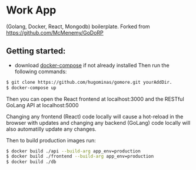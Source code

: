 # Work App
(Golang, Docker, React, Mongodb) boilerplate.
Forked from https://github.com/McMenemy/GoDoRP 

## Getting started:
* download [docker-compose](https://docs.docker.com/compose/install/) if not already installed
Then run the following commands:

```bash
$ git clone https://github.com/hugominas/gomore.git yourAddDir.
$ docker-compose up
```
Then you can open the React frontend at localhost:3000 and the RESTful GoLang API at localhost:5000

Changing any frontend (React) code locally will cause a hot-reload in the browser with updates and changing any backend (GoLang) code locally will also automatilly update any changes.

Then to build production images run:
```bash
$ docker build ./api --build-arg app_env=production
$ docker build ./frontend --build-arg app_env=production
$ docker build ./db
```
